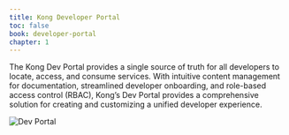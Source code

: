 ```yaml
---
title: Kong Developer Portal
toc: false
book: developer-portal
chapter: 1
---
```


The Kong Dev Portal provides a single source of truth for all developers
to locate, access, and consume services. With intuitive content management for
documentation, streamlined developer onboarding, and role-based access control
(RBAC), Kong’s Dev Portal provides a comprehensive solution for creating
and customizing a unified developer experience.

![Dev Portal](/assets/images/docs/dev-portal/dev-portal-homepage.png)
